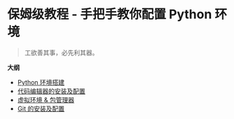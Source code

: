 <!-- <div style="margin: 100px 0">
  <p align="center">
    <ruby>
      轮胎混装 <rp>(</rp><rt style="font-size:0.75em">Tire Kakimazerl</rt><rp>)</rp>
    </ruby>！
    <ruby>
      <a href="https://github.com/netsora/SoraBot" target="_blank" rel="noreferrer">施工现场</a><rp>(</rp><rt style="font-size:0.75em">Kouji Genbar</rt><rp>)</rp>
    </ruby>！
  </p>
  <h1 align="center">🚧施工中🚧</h1>
  <p align="center">我知道你很好奇这一页怎么什么都没有<br/>我也在寻找着这个问题的答案</p>
  <p align="center">如果真的想要看目录的话<br/>就先拿左边勉强用一下吧</p>
</div> -->

# 保姆级教程 - 手把手教你配置 Python 环境

> 工欲善其事，必先利其器。

**大纲**

- [Python 环境搭建](./python.md)
- [代码编辑器的安装及配置](./install_editor/index.md)
- [虚拟环境 & 包管理器](./environment.md)
- [Git 的安装及配置](./git.md)
